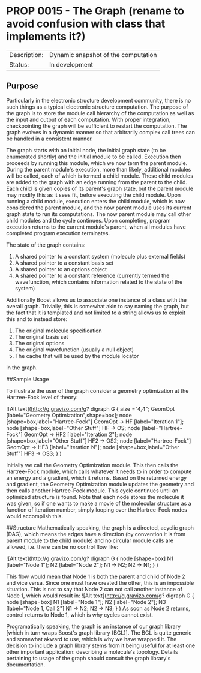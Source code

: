 # PROP 0015 - The Graph (rename to avoid confusion with class that implements it?)

|                |                                           |
|:---------------|:------------------------------------------|
| Description:   | Dynamic snapshot of the computation       |
| Status:        | In development                            |
 

## Purpose
Particularly in the electronic structure development community, there is no such things as a typical electronic structure computation.  The purpose of the graph is to store the module call hierarchy of the computation as well as the input and output of each computation.  With proper integration, checkpointing the graph will be sufficient to restart the computation.  The graph evolves in a dynamic manner so that arbitrarily complex call trees can be handled in a consistent manner.  

The graph starts with an initial node, the initial graph state (to be enumerated shortly) and the initial module to be called.  Execution then proceeds by running this module, which we now term the parent module.  During the parent module's execution, more than likely, additional modules will be called, each of which is termed a child module.  These child modules are added to the graph with an edge running from the parent to the child.  Each child is given copies of its parent's graph state, but the parent module may modify this as it sees fit, before executing the child module.  Upon running a child module, execution enters the child module, which is now considered the parent module, and the now parent module uses its current graph state to run its computations.  The now parent module may call other child modules and the cycle continues.  Upon completing, program execution returns to the current module's parent, when all modules have completed program execution terminates.

The state of the graph contains:

1. A shared pointer to a constant system (molecule plus external fields)
2. A shared pointer to a constant basis set
3. A shared pointer to an options object
4. A shared pointer to a constant reference (currently termed the wavefunction, which contains information related to the state of the system)

Additionally Boost allows us to associate one instance of a class with the overall graph.  Trivially, this is somewhat akin to say naming the graph, but the fact that it is templated and not limited to a string allows us to exploit this and to instead store:

1. The original molecule specification
2. The original basis set
3. The original options
4. The original wavefunction (usually a null object)
5. The cache that will be used by the module locator

in the graph.

##Sample Usage

To illustrate the user of the graph consider a geometry optimization at the Hartree-Fock level of theory:

![Alt text](http://g.gravizo.com/g?
  digraph G {
    aize ="4,4";
    GeomOpt [label="Geometry Optimization",shape=box];
    node [shape=box,label="Hartree-Fock"]
    GeomOpt -> HF [label="Iteration 1"];
    node [shape=box,label="Other Stuff"]
    HF -> OS;
    node [label="Hartree-Fock"]
    GeomOpt -> HF2 [label="Iteration 2"];
    node [shape=box,label="Other Stuff"]
    HF2 -> OS2;
    node [label="Hartree-Fock"]
    GeomOpt -> HF3 [label="Iteration N"];
    node [shape=box,label="Other Stuff"]
    HF3 -> OS3;
  }
)

Initially we call the Geometry Optimization module.  This then calls the Hartree-Fock module, which calls whatever it needs to in order to compute an energy and a gradient, which it returns.  Based on the returned energy and gradient, the Geometry Optimization module updates the geometry and then calls another Hartree-Fock module. This cycle continues until an optimized structure is found.  Note that each node stores the molecule it was given, so if one wants to make a movie of the molecular structure as a function of iteration number, simply looping over the Hartree-Fock nodes would accomplish this.

##Structure
Mathematically speaking, the graph is a directed, acyclic graph (DAG), which means the edges have a direction (by convention it is from parent module to the child module) and no circular module calls are allowed, i.e. there can be no control flow like:

![Alt text](http://g.gravizo.com/g?
  digraph G {
    node [shape=box]
    N1 [label="Node 1"];
    N2 [label="Node 2"];
    N1 -> N2;
    N2 -> N1;
  }
)

This flow would mean that Node 1 is both the parent and child of Node 2 and vice versa.  Since one must have created the other, this is an impossible situation.  This is not to say that Node 2 can not call another instance of Node 1, which would result in:
![Alt text](http://g.gravizo.com/g?
  digraph G {
    node [shape=box]
    N1 [label="Node 1"];
    N2 [label="Node 2"];
    N3 [label="Node 1, Call 2"]
    N1 -> N2;
    N2 -> N3;
  }
)
As soon as Node 2 returns, control returns to Node 1, which is why cycles cannot exist.

Programatically speaking, the graph is an instance of our graph library [which in turn wraps Boost's graph library (BGL)].  The BGL is quite generic and somewhat akward to use, which is why we have wrapped it.  The decision to include a graph library stems from it being useful for at least one other important application: describing a molecule's topology.  Details pertaining to usage of the graph should consult the graph library's documentation.

